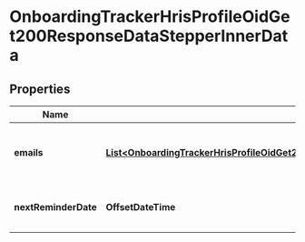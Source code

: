 

# OnboardingTrackerHrisProfileOidGet200ResponseDataStepperInnerData


## Properties

| Name | Type | Description | Notes |
|------------ | ------------- | ------------- | -------------|
|**emails** | [**List&lt;OnboardingTrackerHrisProfileOidGet200ResponseDataStepperInnerDataEmailsInner&gt;**](OnboardingTrackerHrisProfileOidGet200ResponseDataStepperInnerDataEmailsInner.md) | List of emails sent during the stepper process |  [optional] |
|**nextReminderDate** | **OffsetDateTime** | Next reminder date, if applicable |  [optional] |



